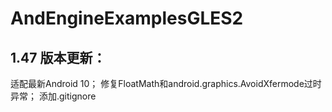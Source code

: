 # AndEngineExamplesGLES2

## 1.47 版本更新：
适配最新Android 10；
修复FloatMath和android.graphics.AvoidXfermode过时异常；
添加.gitignore
